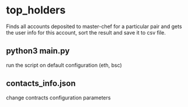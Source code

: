 # top_holders

Finds all accounts deposited to master-chef for a particular pair and gets the user info for this account, sort the result and save it to csv file.

## python3 main.py 

run the script on default configuration (eth, bsc)

## contacts_info.json

change contracts configuration parameters 
